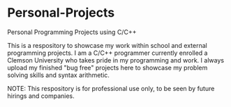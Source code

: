 # Personal-Projects
Personal Programming Projects using C/C++

This is a respository to showcase my work within school and external programming projects.
I am a C/C++ programmer currently enrolled a Clemson University who takes pride in my programming and work. 
I always upload my finished "bug free" projects here to showcase my problem solving skills and syntax arithmetic.

NOTE: This respository is for professional use only, to be seen by future hirings and companies.
